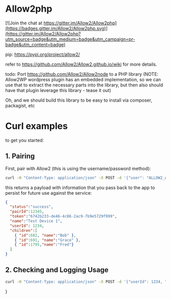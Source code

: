 # Allow2php

[![Join the chat at https://gitter.im/Allow2/Allow2php](https://badges.gitter.im/Allow2/Allow2php.svg)](https://gitter.im/Allow2/Allow2php?utm_source=badge&utm_medium=badge&utm_campaign=pr-badge&utm_content=badge)

pip: https://pypi.org/project/allow2/

refer to https://github.com/Allow2/Allow2.github.io/wiki for more details.

todo: Port https://github.com/Allow2/Allow2node to a PHP library
(NOTE: Allow2WP wordpress plugin has an embedded implementation, so we can use that to extract the necessary parts into the library, but then also should have that plugin leverage this library - tease it out)

Oh, and we should build this library to be easy to install via composer, packagist, etc

# Curl examples

to get you started:

## 1. Pairing

First, pair with Allow2 (this is using the username/password method):

```sh
curl -H "Content-Type: application/json" -X POST -d '{"user": "ALLOW2_ACCOUNT_EMAIL", "pass":"ALLOW2_ACCOUNT_PASS", "deviceToken": "jJ5GOIaJ028Ywt6K", "name":"Test Device 1" }' https://app.allow2.com:8443/api/pairDevice
```

this returns a payload with information that you pass back to the app to persist for future use against the service:
```json
{
  "status":"success",
  "pairId":12345,
  "token":"6742b233-de46-4c86-2ac9-7b9e5729f999",
  "name":"Test Device 1",
  "userId": 1234,
  "children":[
    { "id":682, "name":"Bob" },
    { "id":691, "name":"Grace" },
    { "id":1795,"name":"Fred"}
  ]
}
```

## 2. Checking and Logging Usage

```sh
curl -H "Content-Type: application/json" -X POST -d '{"userId": 1234, "pairToken":"6742b2f3-de46-4c86-8ac9-7b9e532cf999", "deviceToken": "jJ5GOIaJ028Ywt6K", "tz": "Australia/Brisbane", "childId": "682", "activities": [{ "id": 7, "log": true }] }' https://api.allow2.com:9443/serviceapi/check
```


}
